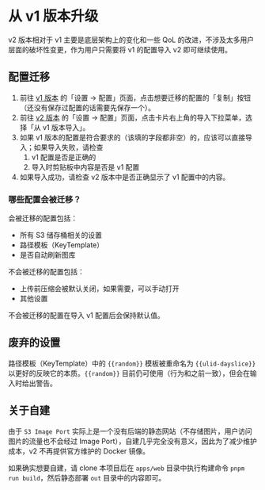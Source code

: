 # 从 v1 版本升级

v2 版本相对于 v1 主要是底层架构上的变化和一些 QoL 的改进，不涉及太多用户层面的破坏性变更，作为用户只需要将 v1 的配置导入 v2 即可继续使用。

## 配置迁移

1. 前往 [v1 版本](https://iport.yfi.moe) 的「设置 -> 配置」页面，点击想要迁移的配置的「复制」按钮（还没有保存过配置的话需要先保存一个）。
2. 前往 [v2 版本](https://imageport.app/zh) 的「设置 -> 配置」页面，点击卡片右上角的导入下拉菜单，选择「从 v1 版本导入」。
3. 如果 v1 版本的配置是符合要求的（该填的字段都非空）的，应该可以直接导入；如果导入失败，请检查
   1. v1 配置是否是正确的
   2. 导入时剪贴板中内容是否是 v1 配置
4. 如果导入成功，请检查 v2 版本中是否正确显示了 v1 配置中的内容。

### 哪些配置会被迁移？

会被迁移的配置包括：

- 所有 S3 储存桶相关的设置
- 路径模板（KeyTemplate）
- 是否自动刷新图库

不会被迁移的配置包括：

- 上传前压缩会被默认关闭，如果需要，可以手动打开
- 其他设置

不会被迁移的配置在导入 v1 配置后会保持默认值。

## 废弃的设置

路径模板（KeyTemplate）中的 `{{random}}` 模板被重命名为 `{{ulid-dayslice}}` 以更好的反映它的本质。`{{random}}` 目前仍可使用（行为和之前一致），但会在输入时给出警告。

## 关于自建

由于 `S3 Image Port` 实际上是一个没有后端的静态网站（不存储图片，用户访问图片的流量也不会经过 Image Port），自建几乎完全没有意义，因此为了减少维护成本，v2 不再提供官方维护的 Docker 镜像。

如果确实想要自建，请 clone 本项目后在 `apps/web` 目录中执行构建命令 `pnpm run build`，然后静态部署 `out` 目录中的内容即可。
